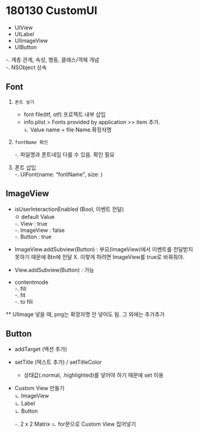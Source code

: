 # 180130 CustomUI

- UIView
- UILabel
- UIImageView
- UIButton


-. 계층 관계, 속성, 행동, 클래스/객체 개념  
-. NSObject 상속  


## Font

1.     폰트 넣기
    - font file(ttf, otf) 프로젝트 내부 삽입  
    - info.plist > Fonts provided by application >> item 추가.  
        ㄴ Value name = file Name.확장자명   
    
2.     fontName 확인  
    -. 파일명과 폰트네임 다를 수 있음. 확인 필요   

3. 폰트 삽입  
-. UIFont(name: “fontName”, size: )  


## ImageView

- isUserInteractionEnabled (Bool, 이벤트 전달)  
    ㅇ default Value  
    -. View : true  
    -. ImageView : false  
    -. Button : true  
- ImageView.addSubview(Button) 
    : 부모(ImageView)에서 이벤트를 전달받지 못하기 때문에 Btn에 전달 X. 이렇게 하려면 ImageView를 true로 바꿔줘야.  
- View.addSubview(Button) : 가능  

- contentmode  
    -. fill  
    -. fit  
    -. to fill  
   
** UIImage 넣을 때, png는 확장자명 안 넣어도 됨. 그 외에는 추가추가  

## Button
- addTarget (액션 추가)  
- setTitle (텍스트 추가) / setTitleColor  
    - 상태값(.normal, .highlighted)를 넣어야 하기 때문에 set 이용  


- Custom View 만들기  
    ㄴ ImageView  
    ㄴ Label  
    ㄴ Button  

    -. 2 x 2 Matrix
    ㄴ for문으로 Custom View 집어넣기
